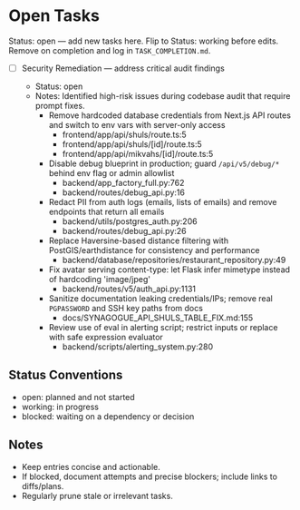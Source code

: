# Open Tasks

Status: open — add new tasks here. Flip to Status: working before edits. Remove on completion and log in `TASK_COMPLETION.md`.

* [ ] Security Remediation — address critical audit findings

  * Status: open
  * Notes: Identified high-risk issues during codebase audit that require prompt fixes.
    - Remove hardcoded database credentials from Next.js API routes and switch to env vars with server-only access
      - frontend/app/api/shuls/route.ts:5
      - frontend/app/api/shuls/[id]/route.ts:5
      - frontend/app/api/mikvahs/[id]/route.ts:5
    - Disable debug blueprint in production; guard `/api/v5/debug/*` behind env flag or admin allowlist
      - backend/app_factory_full.py:762
      - backend/routes/debug_api.py:16
    - Redact PII from auth logs (emails, lists of emails) and remove endpoints that return all emails
      - backend/utils/postgres_auth.py:206
      - backend/routes/debug_api.py:26
    - Replace Haversine-based distance filtering with PostGIS/earthdistance for consistency and performance
      - backend/database/repositories/restaurant_repository.py:49
    - Fix avatar serving content-type: let Flask infer mimetype instead of hardcoding 'image/jpeg'
      - backend/routes/v5/auth_api.py:1131
    - Sanitize documentation leaking credentials/IPs; remove real `PGPASSWORD` and SSH key paths from docs
      - docs/SYNAGOGUE_API_SHULS_TABLE_FIX.md:155
    - Review use of eval in alerting script; restrict inputs or replace with safe expression evaluator
      - backend/scripts/alerting_system.py:280



## Status Conventions
- open: planned and not started
- working: in progress
- blocked: waiting on a dependency or decision

## Notes
- Keep entries concise and actionable.
- If blocked, document attempts and precise blockers; include links to diffs/plans.
- Regularly prune stale or irrelevant tasks.
